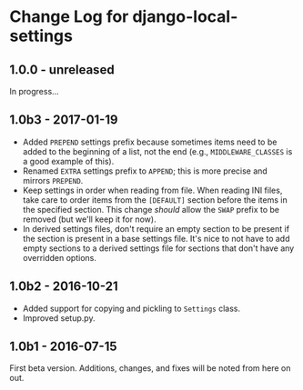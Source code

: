 # Change Log for django-local-settings

## 1.0.0 - unreleased

In progress...

## 1.0b3 - 2017-01-19

- Added `PREPEND` settings prefix because sometimes items need to be added to
  the beginning of a list, not the end (e.g., `MIDDLEWARE_CLASSES` is a good
  example of this).
- Renamed `EXTRA` settings prefix to `APPEND`; this is more precise and mirrors
  `PREPEND`.
- Keep settings in order when reading from file. When reading INI files, take
  care to order items from the `[DEFAULT]` section before the items in the
  specified section. This change *should* allow the `SWAP` prefix to be
  removed (but we'll keep it for now).
- In derived settings files, don't require an empty section to be present if
  the section is present in a base settings file. It's nice to not have to add
  empty sections to a derived settings file for sections that don't have any
  overridden options.

## 1.0b2 - 2016-10-21

- Added support for copying and pickling to `Settings` class.
- Improved setup.py.

## 1.0b1 - 2016-07-15

First beta version. Additions, changes, and fixes will be noted from here on
out.
